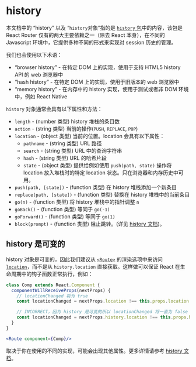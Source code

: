 # history

本文档中的 “history” 以及 “`history`对象”指的是 [`history` 包](https://github.com/ReactTraining/history)中的内容，该包是 React Router 仅有的两大主要依赖之一（除去 React 本身），在不同的 Javascript 环境中，它提供多种不同的形式来实现对 session 历史的管理。

我们也会使用以下术语：

- “browser history” - 在特定 DOM 上的实现，使用于支持 HTML5 history API 的 web 浏览器中
- “hash history” - 在特定 DOM 上的实现，使用于旧版本的 web 浏览器中
- “memory history” - 在内存中的 history 实现，使用于测试或者非 DOM 环境中，例如 React Native

`history` 对象通常会具有以下属性和方法：

- `length` - (number 类型) history 堆栈的条目数  
- `action` - (string 类型) 当前的操作(`PUSH`, `REPLACE`, `POP`)
- `location` - (object 类型) 当前的位置。location 会具有以下属性：
  - `pathname` - (string 类型) URL 路径
  - `search` - (string 类型) URL 中的查询字符串
  - `hash` - (string 类型) URL 的哈希片段
  - `state` - (object 类型) 提供给例如使用 `push(path, state)` 操作将 location 放入堆栈时的特定 location 状态。只在浏览器和内存历史中可用。
- `push(path, [state])` - (function 类型) 在 history 堆栈添加一个新条目
- `replace(path, [state])` - (function 类型) 替换在 history 堆栈中的当前条目
- `go(n)` - (function 类型) 将 history 堆栈中的指针调整 `n`
- `goBack()` - (function 类型) 等同于 `go(-1)`
- `goForward()` - (function 类型) 等同于 `go(1)`
- `block(prompt)` - (function 类型) 阻止跳转。(详见 [history 文档](https://github.com/ReactTraining/history#blocking-transitions))。

## history 是可变的

history 对象是可变的，因此我们建议从 [`<Route>`](./Route.md) 的渲染选项中来访问 [`location`](./location.md)，而不是从 `history.location` 直接获取。这样做可以保证 React 在生命周期中的钩子函数正常执行，例如：

```jsx
class Comp extends React.Component {
  componentWillReceiveProps(nextProps) {
    // locationChanged 将为 true
    const locationChanged = nextProps.location !== this.props.location

    // INCORRECT，因为 history 是可变的所以 locationChanged 将一直为 false
    const locationChanged = nextProps.history.location !== this.props.history.location
  }
}

<Route component={Comp}/>
```

取决于你在使用的不同的实现，可能会出现其他属性。更多详情请参考 [history 文档](https:github.comReactTraininghistory)。